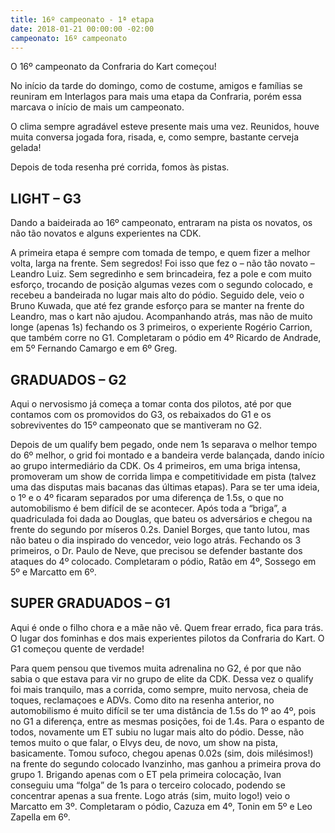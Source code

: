 ```yaml
---
title: 16º campeonato - 1ª etapa
date: 2018-01-21 00:00:00 -02:00
campeonato: 16º campeonato
---
```


O 16º campeonato da Confraria do Kart começou!

No início da tarde do domingo, como de costume, amigos e famílias se reuniram em Interlagos para mais uma etapa da Confraria, porém essa marcava o início de mais um campeonato.

O clima sempre agradável esteve presente mais uma vez. Reunidos, houve muita conversa jogada fora, risada, e, como sempre, bastante cerveja gelada!

Depois de toda resenha pré corrida, fomos às pistas.

## LIGHT – G3

Dando a baideirada ao 16º campeonato, entraram na pista os novatos, os não tão novatos e alguns experientes na CDK.

A primeira etapa é sempre com tomada de tempo, e quem fizer a melhor volta, larga na frente. Sem segredos! Foi isso que fez o – não tão novato – Leandro Luiz. Sem segredinho e sem brincadeira, fez a pole e com muito esforço, trocando de posição algumas vezes com o segundo colocado, e recebeu a bandeirada no lugar mais alto do pódio. Seguido dele, veio o Bruno Kuwada, que até fez grande esforço para se manter na frente do Leandro, mas o kart não ajudou. Acompanhando atrás, mas não de muito longe (apenas 1s) fechando os 3 primeiros, o experiente Rogério Carrion, que também corre no G1. Completaram o pódio em 4º Ricardo de Andrade, em 5º Fernando Camargo e em 6º Greg.

## GRADUADOS – G2

Aqui o nervosismo já começa a tomar conta dos pilotos, até por que contamos com os promovidos do G3, os rebaixados do G1 e os sobreviventes do 15º campeonato que se mantiveram no G2.

Depois de um qualify bem pegado, onde nem 1s separava o melhor tempo do 6º melhor, o grid foi montado e a bandeira verde balançada, dando início ao grupo intermediário da CDK. Os 4 primeiros, em uma briga intensa, promoveram um show de corrida limpa e competitividade em pista (talvez uma das disputas mais bacanas das últimas etapas). Para se ter uma ideia, o 1º e o 4º ficaram separados por uma diferença de 1.5s, o que no automobilismo é bem difícil de se acontecer. Após toda a “briga”, a quadriculada foi dada ao Douglas, que bateu os adversários e chegou na frente do segundo por míseros 0.2s. Daniel Borges, que tanto lutou, mas não bateu o dia inspirado do vencedor, veio logo atrás. Fechando os 3 primeiros, o Dr. Paulo de Neve, que precisou se defender bastante dos ataques do 4º colocado. Completaram o pódio, Ratão em 4º, Sossego em 5º e Marcatto em 6º.

## SUPER GRADUADOS – G1

Aqui é onde o filho chora e a mãe não vê. Quem frear errado, fica para trás. O lugar dos fominhas e dos mais experientes pilotos da Confraria do Kart. O G1 começou quente de verdade!

Para quem pensou que tivemos muita adrenalina no G2, é por que não sabia o que estava para vir no grupo de elite da CDK. Dessa vez o qualify foi mais tranquilo, mas a corrida, como sempre, muito nervosa, cheia de toques, reclamaçoes e ADVs. Como dito na resenha anterior, no automobilismo é muito difícil se ter uma distância de 1.5s do 1º ao 4º, pois no G1 a diferença, entre as mesmas posições, foi de 1.4s. Para o espanto de todos, novamente um ET subiu no lugar mais alto do pódio. Desse, não temos muito o que falar, o Elvys deu, de novo, um show na pista, basicamente. Tomou sufoco, chegou apenas 0.02s (sim, dois milésimos!) na frente do segundo colocado Ivanzinho, mas ganhou a primeira prova do grupo 1. Brigando apenas com o ET pela primeira colocação, Ivan conseguiu uma “folga” de 1s para o terceiro colocado, podendo se concentrar apenas a sua frente. Logo atrás (sim, muito logo!) veio o Marcatto em 3º. Completaram o pódio, Cazuza em 4º, Tonin em 5º e Leo Zapella em 6º.